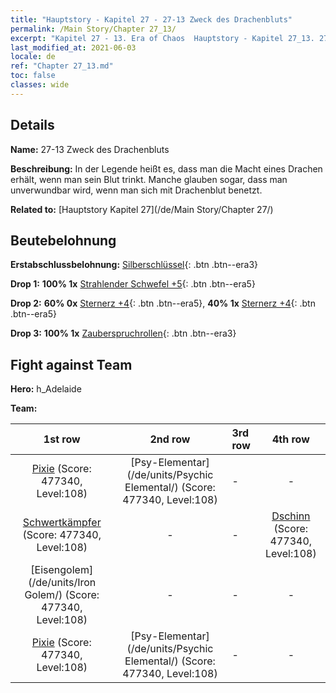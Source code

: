 ```yaml
---
title: "Hauptstory - Kapitel 27 - 27-13 Zweck des Drachenbluts"
permalink: /Main Story/Chapter 27_13/
excerpt: "Kapitel 27 - 13. Era of Chaos  Hauptstory - Kapitel 27_13. 27-13 Zweck des Drachenbluts"
last_modified_at: 2021-06-03
locale: de
ref: "Chapter 27_13.md"
toc: false
classes: wide
---
```


## Details

 **Name:** 27-13 Zweck des Drachenbluts

 **Beschreibung:** In der Legende heißt es, dass man die Macht eines Drachen erhält, wenn man sein Blut trinkt. Manche glauben sogar, dass man unverwundbar wird, wenn man sich mit Drachenblut benetzt.

 **Related to:** [Hauptstory Kapitel 27](/de/Main Story/Chapter 27/)

## Beutebelohnung

 **Erstabschlussbelohnung:** [Silberschlüssel](/ItemsDE/con_693/){: .btn .btn--era3}

 **Drop 1:** **100% 1x** [Strahlender Schwefel +5](/ItemsDE/mat_99/){: .btn .btn--era5}

 **Drop 2:** **60% 0x** [Sternerz +4](/ItemsDE/mat_89/){: .btn .btn--era5}, **40% 1x** [Sternerz +4](/ItemsDE/mat_89/){: .btn .btn--era5}

 **Drop 3:** **100% 1x** [Zauberspruchrollen](/ItemsDE/con_694/){: .btn .btn--era3}


## Fight against Team
 **Hero:** h_Adelaide

 **Team:**


  | 1st row | 2nd row | 3rd row | 4th row |
  |:----:|:----:|:----|:----:|
  | [Pixie](/de/units/Sprite/) (Score: 477340, Level:108)  | [Psy-Elementar](/de/units/Psychic Elemental/) (Score: 477340, Level:108)  | - | - |
  | [Schwertkämpfer](/de/units/Swordsman/) (Score: 477340, Level:108)  | - | - | [Dschinn](/de/units/Genie/) (Score: 477340, Level:108)  |
  | [Eisengolem](/de/units/Iron Golem/) (Score: 477340, Level:108)  | - | - | - |
  | [Pixie](/de/units/Sprite/) (Score: 477340, Level:108)  | [Psy-Elementar](/de/units/Psychic Elemental/) (Score: 477340, Level:108)  | - | - |


